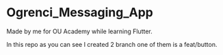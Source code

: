 # Ogrenci_Messaging_App

Made by me for OU Academy while learning Flutter.

In this repo as you can see I created 2 branch one of them is a feat/button.


